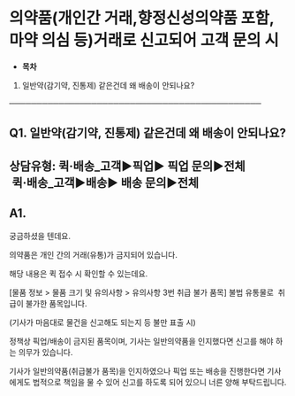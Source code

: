 # 의약품(개인간 거래,향정신성의약품 포함, 마약 의심 등)거래로 신고되어 고객 문의 시

* **목차**

1. 일반약(감기약, 진통제) 같은건데 왜 배송이 안되나요?

──────────────────────────────────────────────

**Q1. 일반약(감기약, 진통제) 같은건데 왜 배송이 안되나요?**
--------------------------------------

상담유형: 퀵·배송\_고객▶**픽업**▶ 픽업 문의▶전체                퀵·배송\_고객▶**배송**▶ 배송 문의▶전체
------------------------------------------------------------------------

**A1.**
-------

궁금하셨을 텐데요.

의약품은 개인 간의 거래(유통)가 금지되어 있습니다.

해당 내용은 퀵 접수 시 확인할 수 있는데요.

[물품 정보 > 물품 크기 및 유의사항 > 유의사항 3번 취급 불가 품목] 불법 유통물로  취급이 불가한 품목입니다.

(기사가 마음대로 물건을 신고해도 되는지 등 불만 표출 시)

정책상 픽업/배송이 금지된 품목이며, 기사는 일반의약품을 인지했다면 신고를 해야 하는 의무가 있습니다.

기사가 일반의약품(취급불가 품목)을 인지하였으나 픽업 또는 배송을 진행한다면 기사에게도 법적으로 책임을 물 수 있어 신고를 하도록 되어 있으니 너른 양해 부탁드립니다.